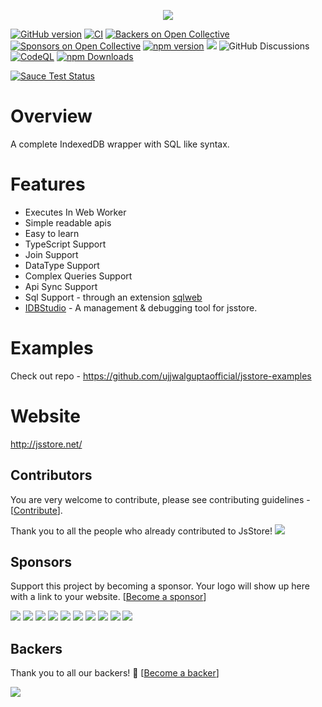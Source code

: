<p align="center"> 
<img src="logos/JsStore_400_177.png">
</p>

[![GitHub version](https://badge.fury.io/gh/ujjwalguptaofficial%2FJsStore.svg)](https://badge.fury.io/gh/ujjwalguptaofficial%2FJsStore)
[![CI](https://github.com/ujjwalguptaofficial/JsStore/actions/workflows/test.yml/badge.svg?branch=master)](https://github.com/ujjwalguptaofficial/JsStore/actions/workflows/test.yml)
[![Backers on Open Collective](https://opencollective.com/JsStore/backers/badge.svg)](#backers) [![Sponsors on Open Collective](https://opencollective.com/JsStore/sponsors/badge.svg)](#sponsors) [![npm version](https://badge.fury.io/js/jsstore.svg)](https://badge.fury.io/js/jsstore)
[![](https://data.jsdelivr.com/v1/package/npm/jsstore/badge)](https://www.jsdelivr.com/package/npm/jsstore)
![GitHub Discussions](https://img.shields.io/github/discussions/ujjwalguptaofficial/jsstore)
[![CodeQL](https://github.com/ujjwalguptaofficial/JsStore/actions/workflows/codeql-analysis.yml/badge.svg?branch=master)](https://github.com/ujjwalguptaofficial/JsStore/actions/workflows/codeql-analysis.yml)
[![npm Downloads](https://img.shields.io/npm/dm/jsstore.svg?style=flat-square)](https://npmcharts.com/compare/jsstore?minimal=true)

[![Sauce Test Status](https://saucelabs.com/browser-matrix/ujjwalgupta.svg)](https://saucelabs.com/u/ujjwalgupta)

# Overview

A complete IndexedDB wrapper with SQL like syntax.

# Features 

* Executes In Web Worker
* Simple readable apis
* Easy to learn
* TypeScript Support 
* Join Support
* DataType Support
* Complex Queries Support
* Api Sync Support
* Sql Support - through an extension [sqlweb](https://github.com/ujjwalguptaofficial/sqlweb)
* [IDBStudio](https://github.com/ujjwalguptaofficial/idbstudio) - A management & debugging tool for jsstore.

# Examples

Check out repo - https://github.com/ujjwalguptaofficial/jsstore-examples

# Website

http://jsstore.net/

## Contributors

You are very welcome to contribute, please see contributing guidelines - [[Contribute](CONTRIBUTING.MD)].

Thank you to all the people who already contributed to JsStore!
<a href="https://github.com/ujjwalguptaofficial/JsStore/graphs/contributors"><img src="https://opencollective.com/JsStore/contributors.svg?width=890&button=false" /></a>

## Sponsors

Support this project by becoming a sponsor. Your logo will show up here with a link to your website. [[Become a sponsor](https://opencollective.com/JsStore#sponsor)]

<a href="https://opencollective.com/JsStore/sponsor/0/website" target="_blank"><img src="https://opencollective.com/JsStore/sponsor/0/avatar.svg"></a>
<a href="https://opencollective.com/JsStore/sponsor/1/website" target="_blank"><img src="https://opencollective.com/JsStore/sponsor/1/avatar.svg"></a>
<a href="https://opencollective.com/JsStore/sponsor/2/website" target="_blank"><img src="https://opencollective.com/JsStore/sponsor/2/avatar.svg"></a>
<a href="https://opencollective.com/JsStore/sponsor/3/website" target="_blank"><img src="https://opencollective.com/JsStore/sponsor/3/avatar.svg"></a>
<a href="https://opencollective.com/JsStore/sponsor/4/website" target="_blank"><img src="https://opencollective.com/JsStore/sponsor/4/avatar.svg"></a>
<a href="https://opencollective.com/JsStore/sponsor/5/website" target="_blank"><img src="https://opencollective.com/JsStore/sponsor/5/avatar.svg"></a>
<a href="https://opencollective.com/JsStore/sponsor/6/website" target="_blank"><img src="https://opencollective.com/JsStore/sponsor/6/avatar.svg"></a>
<a href="https://opencollective.com/JsStore/sponsor/7/website" target="_blank"><img src="https://opencollective.com/JsStore/sponsor/7/avatar.svg"></a>
<a href="https://opencollective.com/JsStore/sponsor/8/website" target="_blank"><img src="https://opencollective.com/JsStore/sponsor/8/avatar.svg"></a>
<a href="https://opencollective.com/JsStore/sponsor/9/website" target="_blank"><img src="https://opencollective.com/JsStore/sponsor/9/avatar.svg"></a>

## Backers

Thank you to all our backers! 🙏 [[Become a backer](https://opencollective.com/JsStore#backer)]

<a href="https://opencollective.com/JsStore#backers" target="_blank"><img src="https://opencollective.com/JsStore/backers.svg?width=890"></a>
